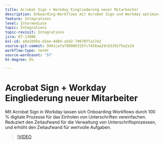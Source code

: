 ```yaml
---
title: Acrobat Sign + Workday Eingliederung neuer Mitarbeiter
description: Onboarding-Workflows mit Acrobat Sign und Workday optimieren
feature: Integrations
level: Intermediate
topic: Integrations
topic-revisit: Integrations
jira: KT-13006
exl-id: e8a1b95e-d2ee-4d84-a5d2-79678ffa17e2
source-git-commit: 9941cafa708906325fc7458aa29c63191f5a2a19
workflow-type: tm+mt
source-wordcount: '57'
ht-degree: 0%

---
```


# Acrobat Sign + Workday Eingliederung neuer Mitarbeiter

Mit Acrobat Sign in Workday lassen sich Onboarding-Workflows durch 100 % digitale Prozesse für das Einholen von Unterschriften vereinfachen. Reduziert den Zeitaufwand für die Verwaltung von Unterschriftsprozessen, und erhöht den Zeitaufwand für wertvolle Aufgaben.

>[!VIDEO](https://video.tv.adobe.com/v/3418984?quality=12&learn=on&hidetitle=true)